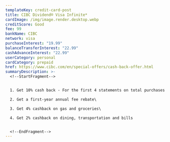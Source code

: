```yaml
---
templateKey: credit-card-post
title: CIBC Dividend® Visa Infinite*
cardImage: /img/image.render.desktop.webp
creditScore: Good
fee: 99
bankName: CIBC
network: visa
purchaseInterest: "19.99"
balanceTransferInterest: "22.99"
cashAdvanceInterest: "22.99"
userCategory: personal
cardCategory: prepaid
href: https://www.cibc.com/en/special-offers/cash-back-offer.html
summaryDescription: >-
  <!--StartFragment-->


  1. Get 10% cash back - For the first 4 statements on total purchases of up to $2,000.\

  2. Get a first-year annual fee rebate\

  3. Get 4% cashback on gas and groceries\

  4. Get 2% cashback on dining, transportation and bills


  <!--EndFragment-->
---
```

